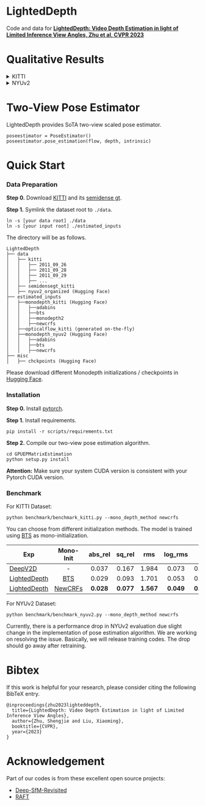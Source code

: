 # LightedDepth
Code and data for **[LightedDepth: Video Depth Estimation in light of Limited Inference View Angles, Zhu et al, CVPR 2023](https://openaccess.thecvf.com/content/CVPR2023/papers/Zhu_LightedDepth_Video_Depth_Estimation_in_Light_of_Limited_Inference_View_CVPR_2023_paper.pdf)** 

# Qualitative Results
<details>
<summary> KITTI </summary>

https://github.com/ShngJZ/LightedDepth/assets/128062217/5801f0fd-c3ed-4c9e-8120-3067ff518735

</details>

<details>
<summary> NYUv2 </summary>


https://github.com/ShngJZ/LightedDepth/assets/128062217/46d926a4-ac32-4865-b86b-f4de6822c1a4

</details>
  

# Two-View Pose Estimator
LightedDepth provides SoTA two-view scaled pose estimator.
```
poseestimator = PoseEstimator()
poseestimator.pose_estimation(flow, depth, intrinsic)
```


# Quick Start
### Data Preparation
**Step 0.** Download [KITTI](https://www.cvlibs.net/datasets/kitti/raw_data.php) and its [semidense gt](https://www.cvlibs.net/datasets/kitti/eval_depth_all.php).

**Step 1.** Symlink the dataset root to `./data`.
```
ln -s [your data root] ./data
ln -s [your input root] ./estimated_inputs
```
The directory will be as follows.
```
LightedDepth
├── data
│   ├── kitti
│   │   ├── 2011_09_26
│   │   ├── 2011_09_28
│   │   ├── 2011_09_29
│   │   ├── ...
│   ├── semidensegt_kitti
│   ├── nyuv2_organized (Hugging Face)
├── estimated_inputs
│   ├──monodepth_kitti (Hugging Face)
│   │   ├──adabins
│   │   ├──bts
│   │   ├──monodepth2
│   │   ├──newcrfs
│   ├──opticalflow_kitti (generated on-the-fly)
│   ├──monodepth_nyuv2 (Hugging Face)
│   │   ├──adabins
│   │   ├──bts
│   │   ├──newcrfs
├── misc
│   ├── chckpoints (Hugging Face)
```
Please download different Monodepth initializations / checkpoints in [Hugging Face](https://huggingface.co/datasets/Shengjie/LightedDepth-Dataset/tree/main).

### Installation
**Step 0.** Install [pytorch](https://pytorch.org/).

**Step 1.** Install requirements.
```
pip install -r scripts/requirements.txt
```

**Step 2.** Compile our two-view pose estimation algorithm.
```
cd GPUEPMatrixEstimation
python setup.py install
```
**Attention:** Make sure your system CUDA version is consistent with your Pytorch CUDA version.

### Benchmark
For KITTI Dataset:
```
python benchmark/benchmark_kitti.py --mono_depth_method newcrfs
```
You can choose from different initialization methods. The model is trained using [BTS](https://github.com/cleinc/bts) as mono-initialization.

| Exp                                                                                                                        |                  Mono-Init                   |  abs_rel  |  sq_rel   |    rms    |  log_rms  |    d1     |    d2     |    d3     |
|----------------------------------------------------------------------------------------------------------------------------|:--------------------------------------------:|:---------:|:---------:|:---------:|:---------:|:---------:|:---------:|:---------:|
| [DeepV2D](https://github.com/princeton-vl/DeepV2D)                                                                         |                      -                       |   0.037   |   0.167   |   1.984   |   0.073   |   0.978   |   0.994   |     -     |
| [LightedDepth](https://huggingface.co/datasets/Shengjie/LightedDepth-Dataset/blob/main/checkpoints/lighteddepth_kitti.pth) |    [BTS](https://github.com/cleinc/bts)      |   0.029   | 0.093     |  1.701    |   0.053   |   0.989   |   0.998   | **1.000** |
| [LightedDepth](https://huggingface.co/datasets/Shengjie/LightedDepth-Dataset/blob/main/checkpoints/lighteddepth_kitti.pth) | [NewCRFs](https://github.com/aliyun/NeWCRFs) | **0.028** | **0.077** | **1.567** | **0.049** | **0.991** | **0.999** | **1.000** |

For NYUv2 Dataset:
```
python benchmark/benchmark_nyuv2.py --mono_depth_method newcrfs
```
Currently, there is a performance drop in NYUv2 evaluation due slight change in the implementation of pose estimation algorithm.
We are working on resolving the issue.
Basically, we will release training codes. The drop should go away after retraining.

# Bibtex
If this work is helpful for your research, please consider citing the following BibTeX entry.

```
@inproceedings{zhu2023lighteddepth,
  title={LightedDepth: Video Depth Estimation in light of Limited Inference View Angles},
  author={Zhu, Shengjie and Liu, Xiaoming},
  booktitle={CVPR},
  year={2023}
}
```

# Acknowledgement
Part of our codes is from these excellent open source projects:
- [Deep-SfM-Revisited](https://github.com/jytime/Deep-SfM-Revisited) 
- [RAFT](https://github.com/princeton-vl/RAFT)